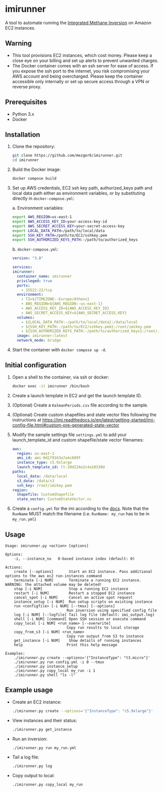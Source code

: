 # imirunner

A tool to automate running the [Integrated Methane Inversion](https://github.com/geoschem/integrated_methane_inversion) on Amazon EC2 instances.

## Warning

- This tool provisions EC2 instances, which cost money. Please keep a close eye on your billing and set up alerts to prevent unwanted charges.
- The Docker container comes with an ssh server for ease of access. If you expose the ssh port to the internet, you risk compromising your AWS account and being overcharged. Please keep the container accessible only internally or set up secure access through a VPN or reverse proxy.

## Prerequisites

- Python 3.x
- Docker

## Installation

1. Clone the repository:

   ```bash
   git clone https://github.com/mezger6/imirunner.git
   cd imirunner
   ```

2. Build the Docker image:

   ```bash
   docker compose build
   ```

3. Set up AWS credentials, EC2 ssh key path, authorized_keys path and local data path either as environment variables, or by substituting directly in `docker-compose.yml`:

   a. Environment variables:

   ```bash
   export AWS_REGION=us-east-1
   export AWS_ACCESS_KEY_ID=your-access-key-id
   export AWS_SECRET_ACCESS_KEY=your-secret-access-key
   export LOCAL_DATA_PATH=/path/to/local/data
   export SSH_KEY_PATH=/path/to/EC2/sshkey.pem
   export SSH_AUTHORIZED_KEYS_PATH:-/path/to/authorized_keys
   ```

   b. `docker-compose.yml`:

   ```yaml
   version: "3.8"

   services:
   imirunner:
     container_name: imirunner
     privileged: true
     ports:
       - 15522:22/tcp
     environment:
       - TZ=${TIMEZONE:-Europe/Athens}
       - AWS_REGION=${AWS_REGION:-us-east-1}
       - AWS_ACCESS_KEY_ID=${AWS_ACCESS_KEY_ID}
       - AWS_SECRET_ACCESS_KEY=${AWS_SECRET_ACCESS_KEY}
     volumes:
       - ${LOCAL_DATA_PATH:-/path/to/local/data}:/data/local
       - ${SSH_KEY_PATH:-/path/to/EC2/sshkey.pem}:/root/imikey.pem
       - ${SSH_AUTHORIZED_KEYS_PATH:-/path/to/authorized_keys}:/root/.ssh/authorized_keys
     image: imirunner:latest
     network_mode: bridge
   ```

4. Start the container with `docker compose up -d`.

## Initial configuration

1. Open a shell to the container, via ssh or docker:

   ```bash
   docker exec -it imirunner /bin/bash
   ```

2. Create a launch template in EC2 and get the launch template ID.

3. (Optional) Create a `KalmanPeriods.csv` file according to the sample.

4. (Optional) Create custom shapefiles and state vector files following the instructions at https://imi.readthedocs.io/en/latest/getting-started/imi-config-file.html#custom-pre-generated-state-vector

5. Modify the sample settings file `settings.yml` to add your launch_template_id and custom shapefile/state vector filenames:

   ```yaml
   aws:
     region: us-east-1
     ami_id: ami-0d1f9163a7a4c609f
     instance_type: c5.9xlarge
     launch_template_id: lt-20d224e2c4a10330d
   paths:
     local_data: /data/local
     s3_data: /data/s3
     ssh_key: /root/imikey.pem
   region:
     shapefile: CustomShapefile
     state_vector: CustomStateVector.nc
   ```

6. Create a `config.yml` for the imi according to the [docs](https://imi.readthedocs.io/en/latest/getting-started/imi-config-file.html).
   Note that the `RunName` MUST match the filename (i.e. `RunName: my_run` has to be in `my_run.yml`)

## Usage

    Usage: imirunner.py <action> [options]

    Options:
        -i, --instance_no   0-based instance index (default: 0)

    Actions:
        create [--options]       Start an EC2 instance. Pass additional options to the aws ec2 run-instances command
        terminate [-i NUM]       Terminate a running EC2 instance. WARNING: the attached volume may be deleted!
        stop [-i NUM]            Stop a running EC2 instance
        restart [-i NUM]         Restart a stopped EC2 instance
        cancel_spot [-i NUM]     Cancel an active spot request
        instance_setup [-i NUM]  Run setup scripts on existing instance
        run <configfile> [-i NUM] [--tmux] [--options]
                                Run inversion using specified config file
        log [-i NUM] [--logfile] Tail log file (default: imi_output.log)
        shell [-i NUM] [command] Open SSH session or execute command
        copy_local [-i NUM] <run_name> [--overwrite]
                                Copy run results to local storage
        copy_from_s3 [-i NUM] <run_name>
                                Copy run output from S3 to instance
        get_instance [-i NUM]    Show details of running instances
        help                    Print this help message

    Examples:
        ./imirunner.py create --options='{"InstanceType": "t3.micro"}'
        ./imirunner.py run config.yml -i 0 --tmux
        ./imirunner.py instance_setup
        ./imirunner.py copy_local my_run -i 1
        ./imirunner.py shell "ls -l"

## Example usage

- Create an EC2 instance:
  ```bash
  ./imirunner.py create --options='{"InstanceType": "c5.9xlarge"}'
  ```
- View instances and their status:
  ```bash
  ./imirunner.py get_instance
  ```
- Run an inversion:
  ```bash
  ./imirunner.py run my_run.yml
  ```
- Tail a log file:
  ```bash
  ./imirunner.py log
  ```
- Copy output to local:
  ```bash
  ./imirunner.py copy_local my_run
  ```
